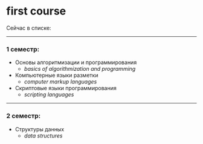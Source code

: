 # first course

Сейчас в списке:

---

### 1 семестр:

- Основы алгоритмизации и программирования
  - _basics of algorithmization and programming_
- Компьютерные языки разметки
  - _computer markup languages_
- Скриптовые языки программирования
  - _scripting languages_

---

### 2 семестр:

- Структуры данных
  - _data structures_
